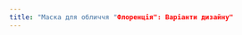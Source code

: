 ```yaml
---
title: "Маска для обличчя "Флоренція": Варіанти дизайну"
---
```


<PatternOptions pattern='florence' />
